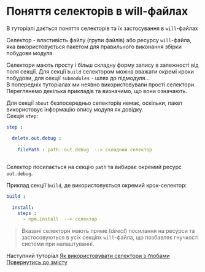 # Поняття селекторів в will-файлах

В туторіалі дається поняття селекторів та їх застосування в `will`-файлах

Селектор - властивість файлу (групи файлів) або ресурсу `will`-файла, яка використовується пакетом для правильного виконання збірки побудови модуля.  

Селектори мають просту і більш складну форму запису в залежності від поля секції. Для секції `build` селектором можна вважати окремі кроки побудови, для секції `submodules` - шлях до підмодуля...  
В попередніх туторіалах ми неявно використовували прості селектори. Переглянемо декілька прикладів та визначимо, що вони означають.

Для секції `about` безпосередньо селекторів немає, оскільки, пакет використовує інформацію опису модуля як довідку.  
Cекція `step`:

```yaml
step :

  delete.out.debug :
    ...
    filePath : path::out.debug  --> складний селектор
    
```

Селектор посилається на секцію `path` та вибирає окремий ресурс `out.debug`.

Приклад секції `build`, де використовується окремий крок-селектор:

```yaml
build :

  install:
    steps :
      - npm.install  --> селектор

```

> Вказані селектори мають пряме (_direct_) посилання на ресурси та застосовуються в усіх секціях `will`-файла, що позбавляє гнучкості системи при налаштуванні.

Наступний туторіал [Як використовувати селектори з ґлобами](HowToUseSelectorsWithGlob.ukr.md)  
[Повернутись до змісту](Topics.ukr.md)